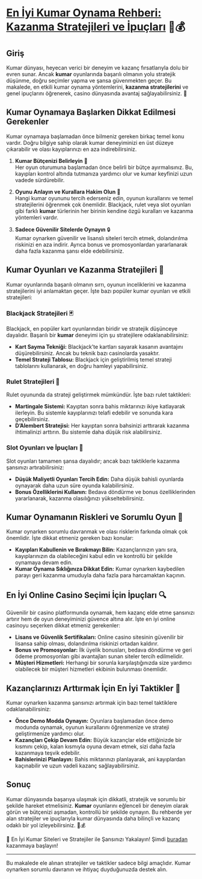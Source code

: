 # [En İyi Kumar Oynama Rehberi: Kazanma Stratejileri ve İpuçları](https://casinotr.link/gWCRZ4) 🎲💰

## Giriş

Kumar dünyası, heyecan verici bir deneyim ve kazanç fırsatlarıyla dolu bir evren sunar. Ancak **kumar** oyunlarında başarılı olmanın yolu stratejik düşünme, doğru seçimler yapma ve şansa güvenmekten geçer. Bu makalede, en etkili kumar oynama yöntemlerini, **kazanma stratejilerini** ve genel ipuçlarını öğrenerek, casino dünyasında avantaj sağlayabilirsiniz. 🎰

## Kumar Oynamaya Başlarken Dikkat Edilmesi Gerekenler

Kumar oynamaya başlamadan önce bilmeniz gereken birkaç temel konu vardır. Doğru bilgiye sahip olarak kumar deneyiminizi en üst düzeye çıkarabilir ve olası kayıplarınızı en aza indirebilirsiniz.

1. **Kumar Bütçenizi Belirleyin** 🎯  
   Her oyun oturumuna başlamadan önce belirli bir bütçe ayırmalısınız. Bu, kayıpları kontrol altında tutmanıza yardımcı olur ve kumar keyfinizi uzun vadede sürdürebilir.

2. **Oyunu Anlayın ve Kurallara Hakim Olun** 📜  
   Hangi kumar oyununu tercih ederseniz edin, oyunun kurallarını ve temel stratejilerini öğrenmek çok önemlidir. Blackjack, rulet veya slot oyunları gibi farklı **kumar** türlerinin her birinin kendine özgü kuralları ve kazanma yöntemleri vardır.

3. **Sadece Güvenilir Sitelerde Oynayın** 🔒  
   Kumar oynarken güvenilir ve lisanslı siteleri tercih etmek, dolandırılma riskinizi en aza indirir. Ayrıca bonus ve promosyonlardan yararlanarak daha fazla kazanma şansı elde edebilirsiniz.

## Kumar Oyunları ve Kazanma Stratejileri 🎰

Kumar oyunlarında başarılı olmanın sırrı, oyunun inceliklerini ve kazanma stratejilerini iyi anlamaktan geçer. İşte bazı popüler kumar oyunları ve etkili stratejileri:

### Blackjack Stratejileri 🃏

Blackjack, en popüler kart oyunlarından biridir ve stratejik düşünceye dayalıdır. Başarılı bir **kumar** deneyimi için şu stratejilere odaklanabilirsiniz:

- **Kart Sayma Tekniği:** Blackjack’te kartları sayarak kasanın avantajını düşürebilirsiniz. Ancak bu teknik bazı casinolarda yasaktır.
- **Temel Strateji Tablosu:** Blackjack için geliştirilmiş temel strateji tablolarını kullanarak, en doğru hamleyi yapabilirsiniz.

### Rulet Stratejileri 🎡

Rulet oyununda da strateji geliştirmek mümkündür. İşte bazı rulet taktikleri:

- **Martingale Sistemi:** Kayıptan sonra bahis miktarınızı ikiye katlayarak ilerleyin. Bu sistemle kayıplarınızı telafi edebilir ve sonunda kara geçebilirsiniz.
- **D’Alembert Stratejisi:** Her kayıptan sonra bahsinizi arttırarak kazanma ihtimalinizi arttırın. Bu sistemle daha düşük risk alabilirsiniz.

### Slot Oyunları ve İpuçları 🎰

Slot oyunları tamamen şansa dayalıdır; ancak bazı taktiklerle kazanma şansınızı artırabilirsiniz:

- **Düşük Maliyetli Oyunları Tercih Edin:** Daha düşük bahisli oyunlarda oynayarak daha uzun süre oyunda kalabilirsiniz.
- **Bonus Özelliklerini Kullanın:** Bedava döndürme ve bonus özelliklerinden yararlanarak, kazanma olasılığınızı yükseltebilirsiniz.

## Kumar Oynamanın Riskleri ve Sorumlu Oyun 🛑

Kumar oynarken sorumlu davranmak ve olası risklerin farkında olmak çok önemlidir. İşte dikkat etmeniz gereken bazı konular:

- **Kayıpları Kabullenin ve Bırakmayı Bilin:** Kazançlarınızın yanı sıra, kayıplarınızın da olabileceğini kabul edin ve kontrollü bir şekilde oynamaya devam edin.
- **Kumar Oynama Sıklığınıza Dikkat Edin:** Kumar oynarken kaybedilen parayı geri kazanma umuduyla daha fazla para harcamaktan kaçının.

## En İyi Online Casino Seçimi İçin İpuçları 🔍

Güvenilir bir casino platformunda oynamak, hem kazanç elde etme şansınızı artırır hem de oyun deneyiminizi güvence altına alır. İşte en iyi online casinoyu seçerken dikkat etmeniz gerekenler:

- **Lisans ve Güvenlik Sertifikaları:** Online casino sitesinin güvenilir bir lisansa sahip olması, dolandırılma riskinizi ortadan kaldırır.
- **Bonus ve Promosyonlar:** İlk üyelik bonusları, bedava döndürme ve geri ödeme promosyonları gibi avantajları sunan siteler tercih edilmelidir.
- **Müşteri Hizmetleri:** Herhangi bir sorunla karşılaştığınızda size yardımcı olabilecek bir müşteri hizmetleri ekibinin bulunması önemlidir.

## Kazançlarınızı Arttırmak İçin En İyi Taktikler 🎯

Kumar oynarken kazanma şansınızı artırmak için bazı temel taktiklere odaklanabilirsiniz:

- **Önce Demo Modda Oynayın:** Oyunlara başlamadan önce demo modunda oynamak, oyunun kurallarını öğrenmenize ve strateji geliştirmenize yardımcı olur.
- **Kazançları Çekip Devam Edin:** Büyük kazançlar elde ettiğinizde bir kısmını çekip, kalan kısmıyla oyuna devam etmek, sizi daha fazla kazanmaya teşvik edebilir.
- **Bahislerinizi Planlayın:** Bahis miktarınızı planlayarak, ani kayıplardan kaçınabilir ve uzun vadeli kazanç sağlayabilirsiniz.

## Sonuç

Kumar dünyasında başarıya ulaşmak için dikkatli, stratejik ve sorumlu bir şekilde hareket etmelisiniz. **Kumar** oyunlarını eğlenceli bir deneyim olarak görün ve bütçenizi aşmadan, kontrollü bir şekilde oynayın. Bu rehberde yer alan stratejiler ve ipuçlarıyla kumar dünyasında daha bilinçli ve kazanç odaklı bir yol izleyebilirsiniz. 🎲💰

🎰 En İyi Kumar Siteleri ve Stratejiler ile Şansınızı Yakalayın! Şimdi [buradan](https://casinotr.link/gWCRZ4) kazanmaya başlayın!

---

Bu makalede ele alınan stratejiler ve taktikler sadece bilgi amaçlıdır. Kumar oynarken sorumlu davranın ve ihtiyaç duyduğunuzda destek alın.

